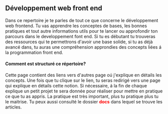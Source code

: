 <h2> Développement web front end</h2>
<p>
    Dans ce repertoire je te parles de tout ce que concerne le développement web frontend. Tu vas apprendre les conceptes de bases, les bonnes pratiques et tout autre informations utils pour te lancer ou approfondir ton parcours dans le developpement font end. Si tu es débutant tu trouveras des ressources qui te permettrons d'avoir une base solide, si tu as déjà avancé dans, tu auras une compréhension approndies des concepts liées á la programmation front end.
</p>
<h4>Comment est structuré ce répertoire?</h4>
<p>
    Cette page contient des liens vers d'autres page oú j'explique en détails les concepts. Une fois que tu clique sur le lien, tu seras redirigé vers une page qui explique en détails cette notion. Si nécessaire, á la fin de chaque explique un petit projet te sera donnée pour réaliser pour mettre en pratique ce que tu as appris. La pratique est très important, plus tu pratique plus tu le maitrise.
    Tu peux aussi consulté le dossier <strong style="color:red;">docs</strong> dans lequel se trouve les articles.
</p>